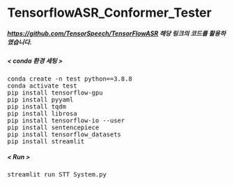 # TensorflowASR_Conformer_Tester

##### https://github.com/TensorSpeech/TensorFlowASR 해당 링크의 코드를 활용하였습니다.

##### < conda 환경 세팅 >
<pre>
conda create -n test python==3.8.8
conda activate test
pip install tensorflow-gpu
pip install pyyaml
pip install tqdm
pip install librosa
pip install tensorflow-io --user
pip install sentencepiece
pip install tensorflow_datasets
pip install streamlit
</pre>

##### < Run >
<pre>
streamlit run STT_System.py
</pre>